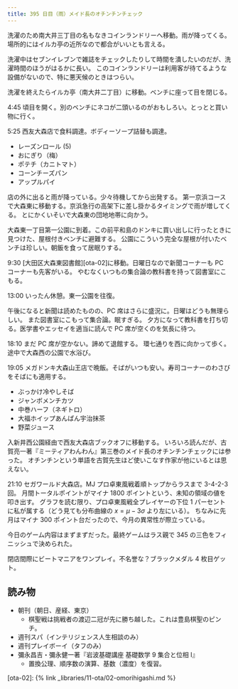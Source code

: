 ```yaml
---
title: 395 日目（雨）メイド長のオチンチンチェック
---
```


洗濯のため南大井三丁目の名もなきコインランドリーへ移動。雨が降ってくる。
場所的にはイルカ亭の近所なので都合がいいとも言える。

洗濯中はセブンイレブンで雑誌をチェックしたりして時間を潰したいのだが、洗濯時間のほうがはるかに長い。
このコインランドリーは利用客が待てるような設備がないので、特に悪天候のときはつらい。

洗濯を終えたらイルカ亭（南大井二丁目）に移動。ベンチに座って目を閉じる。

4:45 頃目を開く。別のベンチにネコが二頭いるのがおもしろい。とっとと買い物に行く。

5:25 西友大森店で食料調達。ボディーソープ詰替も調達。

* レーズンロール (5)
* おにぎり（梅）
* ポテチ（カニトマト）
* コーンチーズパン
* アップルパイ

店の外に出ると雨が降っている。少々待機してから出発する。
第一京浜コースで大森東に移動する。京浜急行の高架下に差し掛かるタイミングで雨が増してくる。
とにかくいそいで大森東の団地地帯に向かう。

大森東一丁目第一公園に到着。この前平和島のドンキに買い出しに行ったときに見つけた、屋根付きベンチに避難する。
公園にこういう完全な屋根が付いたベンチは珍しい。朝飯を食って居眠りする。

9:30 [大田区大森東図書館][ota-02]に移動。日曜日なので新聞コーナーも PC コーナーも先客がいる。
やむなくいつもの集合論の教科書を持って図書室にこもる。

13:00 いったん休憩。東一公園を往復。

午後になると新聞は読めたものの、PC 席はさらに盛況に。日曜はどうも無理らしい。
また図書室にこもって集合論。眠すぎる。
夕方になって教科書を打ち切る。医学書やエッセイを適当に読んで PC 席が空くのを気長に待つ。

18:10 まだ PC 席が空かない。諦めて退館する。
環七通りを西に向かって歩く。途中で大森西の公園で水浴び。

19:05 メガドンキ大森山王店で晩飯。そばがいつも安い。寿司コーナーのわさびをそばにも適用する。

* ぶっかけ冷やしそば
* ジャンボメンチカツ
* 中巻ハーフ（ネギトロ）
* 大福ホイップあんぱん宇治抹茶
* 野菜ジュース

入新井西公園経由で西友大森店ブックオフに移動する。
いろいろ読んだが、古賀亮一著『ミーティアわんわん』第三巻のメイド長のオチンチンチェックには参った。
オチンチンという単語を古賀先生ほど使いこなす作家が他にいるとは思えない。

21:10 セガワールド大森店。MJ プロ卓東風戦着順トップからラスまで 3-4-2-3 回。
月間トータルポイントがマイナ 1800 ポイントという、未知の領域の値を叩き出す。
グラフを読む限り、プロ卓東風戦全プレイヤーの下位 1 パーセントに私が属する（どう見ても分布曲線の $x = \mu - 3\sigma$ より左にいる）。
ちなみに先月はマイナ 300 ポイント台だったので、今月の異常性が際立っている。

今日のゲーム内容はまずまずだった。最終ゲームはラス親で 345 の三色をフィニッシュで決められた。

閉店間際にビートマニアをワンプレイ。不名誉な？ブラックメダル 4 枚目ゲット。

## 読み物

* 朝刊（朝日、産経、東京）
  * 棋聖戦は挑戦者の渡辺二冠が先に勝ち越した。これは豊島棋聖のピンチ。
* 週刊スパ（インテリジェンス人生相談のみ）
* 週刊プレイボーイ（タフのみ）
* 彌永昌吉・彌永健一著『岩波基礎講座 基礎数学 9 集合と位相 I』
  * 置換公理、順序数の演算、基数（濃度）を復習。

[ota-02]: {% link _libraries/11-ota/02-omorihigashi.md %}
